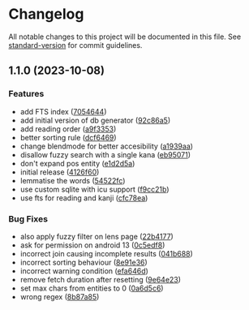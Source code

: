 # Changelog

All notable changes to this project will be documented in this file. See [standard-version](https://github.com/conventional-changelog/standard-version) for commit guidelines.

## 1.1.0 (2023-10-08)


### Features

* add FTS index ([7054644](https://github.com/elianiva/jisho-lens/commit/7054644fe52895b5eec1e844b2a5474ebfe1e5d4))
* add initial version of db generator ([92c86a5](https://github.com/elianiva/jisho-lens/commit/92c86a55d9b4cbd5c70b2fcf23d8a0a62465bb1c))
* add reading order ([a9f3353](https://github.com/elianiva/jisho-lens/commit/a9f335397364b75bb11162f3a2622b9dc4db17b0))
* better sorting rule ([dcf6469](https://github.com/elianiva/jisho-lens/commit/dcf6469eba047037a2bacd45fa182952f4f08091))
* change blendmode for better accesibility ([a1939aa](https://github.com/elianiva/jisho-lens/commit/a1939aafadd016de3030ed97bc44e9d7cab37191))
* disallow fuzzy search with a single kana ([eb95071](https://github.com/elianiva/jisho-lens/commit/eb95071fb3df4ad52438385ecef6abc27a4c714a))
* don't expand pos entity ([e1d2d5a](https://github.com/elianiva/jisho-lens/commit/e1d2d5ab175c4525fe17e67eabc5e82ad82c8f97))
* initial release ([4126f60](https://github.com/elianiva/jisho-lens/commit/4126f608fc93c8de757c8df5d1dc33fd4cb8921f))
* lemmatise the words ([54522fc](https://github.com/elianiva/jisho-lens/commit/54522fc89bb15f5a752a60956c54a83e580dd195))
* use custom sqlite with icu support ([f9cc21b](https://github.com/elianiva/jisho-lens/commit/f9cc21bebf13175390ae88f9b0f6ebada1a8f95d))
* use fts for reading and kanji ([cfc78ea](https://github.com/elianiva/jisho-lens/commit/cfc78ea9573a28afe9cd1745eb0bd332023c9f03))


### Bug Fixes

* also apply fuzzy filter on lens page ([22b4177](https://github.com/elianiva/jisho-lens/commit/22b4177b56e7fc629beebbc79e28f555b690f16e))
* ask for permission on android 13 ([0c5edf8](https://github.com/elianiva/jisho-lens/commit/0c5edf802903f86e10727109275d9a3807a515d2))
* incorrect join causing incomplete results ([041b688](https://github.com/elianiva/jisho-lens/commit/041b6882b0fc6a17a7021d365c7ea6a9663bc386))
* incorrect sorting behaviour ([8e91e36](https://github.com/elianiva/jisho-lens/commit/8e91e365d1e78044e64b011fa4a317d934768019))
* incorrect warning condition ([efa646d](https://github.com/elianiva/jisho-lens/commit/efa646dac8d5f834e7a33e6355b30908d90e776f))
* remove fetch duration after resetting ([9e64e23](https://github.com/elianiva/jisho-lens/commit/9e64e23d6ae72648a72656683d478f22c2c6a41e))
* set max chars from entities to 0 ([0a6d5c6](https://github.com/elianiva/jisho-lens/commit/0a6d5c69599cdd0569edccc774799960c6ab573f))
* wrong regex ([8b87a85](https://github.com/elianiva/jisho-lens/commit/8b87a85a7455ee7f5fbf2e8d07c86d673f02f77b))
